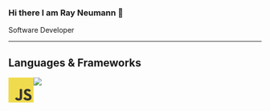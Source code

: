 ### Hi there I am  Ray Neumann 👋
Software Developer
 <hr />

## Languages & Frameworks
<a href="https://www.javascript.com/" target="_blank"><img src="https://raw.githubusercontent.com/voodootikigod/logo.js/master/js.png" width=50 align="left"></a>
<a href="https://angular.io/" target="_blank"><img src="https://upload.wikimedia.org/wikipedia/commons/thumb/c/cf/Angular_full_color_logo.svg/512px-Angular_full_color_logo.svg.png" width=50 align="left"></a>






<!--
**RayNeumann/RayNeumann** is a ✨ _special_ ✨ repository because its `README.md` (this file) appears on your GitHub profile.

Here are some ideas to get you started:

- 🔭 I’m currently working on ...
- 🌱 I’m currently learning ...
- 👯 I’m looking to collaborate on ...
- 🤔 I’m looking for help with ...
- 💬 Ask me about ...
- 📫 How to reach me: ...
- 😄 Pronouns: ...
- ⚡ Fun fact: ...
-->
 
